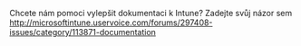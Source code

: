 <Token xmlns:xlink="http://www.w3.org/1999/xlink">Chcete nám pomoci vylepšit dokumentaci k Intune? Zadejte svůj názor  <externalLink>
              <linkText>sem</linkText>
              <linkUri>http://microsoftintune.uservoice.com/forums/297408-issues/category/113871-documentation</linkUri>
       </externalLink>
</Token>


<!--HONumber=May16_HO1-->


